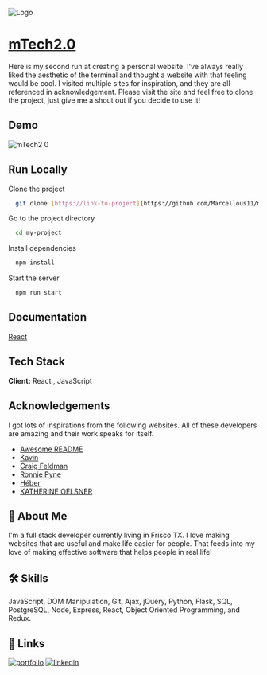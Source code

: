 
![Logo](https://user-images.githubusercontent.com/31599945/228702328-a7b2c256-6cb3-4e9f-8b6f-a8d04cb414e3.png)

# [mTech2.0](https://marcellous.tech/)

Here is my second run at creating a personal website. I've always really liked the aesthetic of the terminal and thought a website with that feeling would be cool. I visited multiple sites for inspiration, and they are all referenced in acknowledgement. Please visit the site and feel free to clone the project, just give me a shout out if you decide to use it!


## Demo

![mTech2 0](https://user-images.githubusercontent.com/31599945/228702879-1861d04b-f2a4-41cd-a78b-a45882fd573b.gif)



## Run Locally

Clone the project

```bash
  git clone [https://link-to-project](https://github.com/Marcellous11/mTech2.0.git)
```

Go to the project directory

```bash
  cd my-project
```

Install dependencies

```bash
  npm install
```

Start the server

```bash
  npm run start
```


## Documentation

[React](https://react.dev/reference/react)

## Tech Stack

**Client:** React , JavaScript

## Acknowledgements

I got lots of inspirations from the following websites. All of these developers are amazing and their work speaks for itself. 
 - [Awesome README](https://github.com/matiassingers/awesome-readme)
 - [Kavin](https://www.kavin.me/)
 - [Craig Feldman](https://craigfeldman.com/)
 - [Ronnie Pyne](http://www.ronniepyne.com/)
 - [Héber](https://heberleonard2.github.io/terminal-style-portfolio-page/)
 - [KATHERINE OELSNER](https://www.katherineoelsner.com/)

## 🚀 About Me
I'm a full stack developer currently living in Frisco TX. I love making websites that are useful and make life easier for people. That feeds into my love of making effective software that helps people in real life!

## 🛠 Skills
JavaScript, DOM Manipulation, Git, Ajax, jQuery, Python, Flask, SQL, PostgreSQL, Node, Express, React, Object Oriented Programming, and Redux.

## 🔗 Links
[![portfolio](https://img.shields.io/badge/my_portfolio-000?style=for-the-badge&logo=ko-fi&logoColor=white)](https://marcellous.tech/)
[![linkedin](https://img.shields.io/badge/linkedin-0A66C2?style=for-the-badge&logo=linkedin&logoColor=white)](https://www.linkedin.com/in/m-curtis-jr/)
